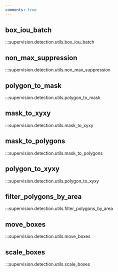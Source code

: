 ```yaml
---
comments: true
---
```


## box_iou_batch

:::supervision.detection.utils.box_iou_batch

## non_max_suppression

:::supervision.detection.utils.non_max_suppression

## polygon_to_mask

:::supervision.detection.utils.polygon_to_mask

## mask_to_xyxy

:::supervision.detection.utils.mask_to_xyxy

## mask_to_polygons

:::supervision.detection.utils.mask_to_polygons

## polygon_to_xyxy

:::supervision.detection.utils.polygon_to_xyxy

## filter_polygons_by_area

:::supervision.detection.utils.filter_polygons_by_area

## move_boxes

:::supervision.detection.utils.move_boxes

## scale_boxes

:::supervision.detection.utils.scale_boxes
